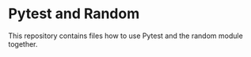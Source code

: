 # Pytest and Random
This repository contains files how to use Pytest and the random module together. 
